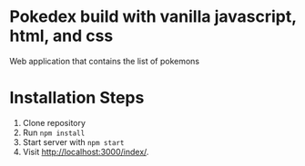 # Pokedex build with vanilla javascript, html, and css

Web application that contains the list of pokemons

# Installation Steps

1. Clone repository
2. Run `npm install`
3. Start server with `npm start`
4. Visit [http://localhost:3000/index/](http://localhost:3000/index/).

